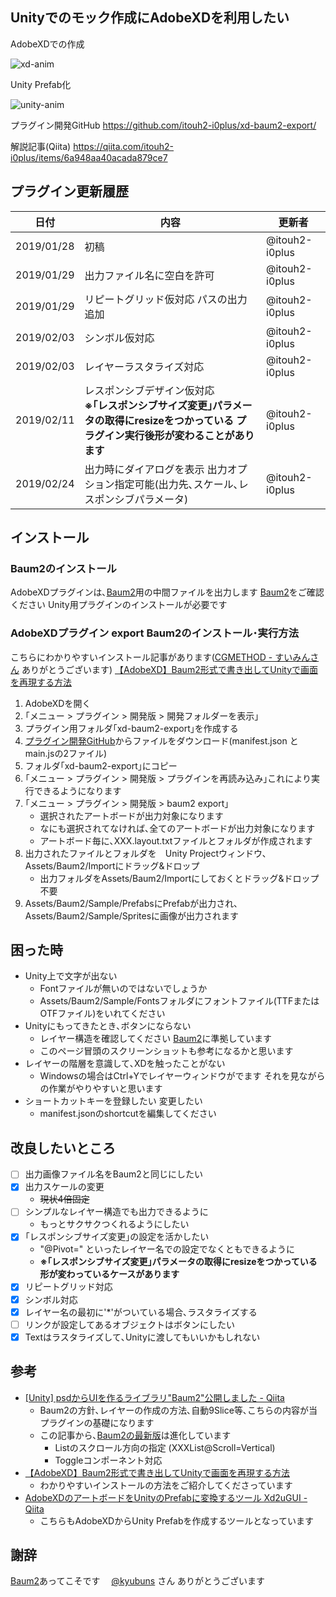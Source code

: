 ## Unityでのモック作成にAdobeXDを利用したい

AdobeXDでの作成

![xd-anim](https://user-images.githubusercontent.com/20549024/52560748-abfe5c80-2e3c-11e9-8bbb-fdb457f7efc3.gif)

Unity Prefab化

![unity-anim](https://user-images.githubusercontent.com/20549024/52560758-b28cd400-2e3c-11e9-8f5f-a0beb0307d3a.gif)

プラグイン開発GitHub
https://github.com/itouh2-i0plus/xd-baum2-export/

解説記事(Qiita)
https://qiita.com/itouh2-i0plus/items/6a948aa40acada879ce7

## プラグイン更新履歴

|日付|内容|更新者|
|---|---|---|
|2019/01/28|初稿|@itouh2-i0plus|
|2019/01/29|出力ファイル名に空白を許可|@itouh2-i0plus|
|2019/01/29|リピートグリッド仮対応 パスの出力追加|@itouh2-i0plus|
|2019/02/03|シンボル仮対応|@itouh2-i0plus|
|2019/02/03|レイヤーラスタライズ対応|@itouh2-i0plus|
|2019/02/11|レスポンシブデザイン仮対応<br> **※｢レスポンシブサイズ変更｣パラメータの取得にresizeをつかっている プラグイン実行後形が変わることがあります**|@itouh2-i0plus|
|2019/02/24|出力時にダイアログを表示 出力オプション指定可能(出力先､スケール､レスポンシブパラメータ)|@itouh2-i0plus|


## インストール

### Baum2のインストール

AdobeXDプラグインは､[Baum2](https://github.com/kyubuns/Baum2)用の中間ファイルを出力します
[Baum2](https://github.com/kyubuns/Baum2)をご確認ください
Unity用プラグインのインストールが必要です

### AdobeXDプラグイン export Baum2のインストール･実行方法

こちらにわかりやすいインストール記事があります([CGMETHOD - すいみんさん](https://www.cg-method.com/) ありがとうございます)
[【AdobeXD】Baum2形式で書き出してUnityで画面を再現する方法](https://www.cg-method.com/entry/adobexd-plugins-baum2-unity/)

1. AdobeXDを開く
2. ｢メニュー > プラグイン > 開発版 > 開発フォルダーを表示｣
3. プラグイン用フォルダ｢xd-baum2-export｣を作成する
4. [プラグイン開発GitHub](https://github.com/itouh2-i0plus/xd-baum2-export/)からファイルをダウンロード(manifest.json と main.jsの2ファイル)
5. フォルダ｢xd-baum2-export｣にコピー
6. ｢メニュー > プラグイン > 開発版 > プラグインを再読み込み｣これにより実行できるようになります
7. ｢メニュー > プラグイン > 開発版 > baum2 export｣
    * 選択されたアートボードが出力対象になります
    * なにも選択されてなければ､全てのアートボードが出力対象になります
    * アートボード毎に､XXX.layout.txtファイルとフォルダが作成されます
8. 出力されたファイルとフォルダを　Unity Projectウィンドウ､Assets/Baum2/Importにドラッグ&ドロップ
    * 出力フォルダをAssets/Baum2/Importにしておくとドラッグ&ドロップ不要
9. Assets/Baum2/Sample/PrefabsにPrefabが出力され､Assets/Baum2/Sample/Spritesに画像が出力されます

## 困った時

* Unity上で文字が出ない
    * Fontファイルが無いのではないでしょうか
    * Assets/Baum2/Sample/Fontsフォルダにフォントファイル(TTFまたはOTFファイル)をいれてください
* Unityにもってきたとき､ボタンにならない
    * レイヤー構造を確認してください [Baum2](https://github.com/kyubuns/Baum2)に準拠しています
    * このページ冒頭のスクリーンショットも参考になるかと思います
* レイヤーの階層を意識して､XDを触ったことがない
    * Windowsの場合はCtrl+Yでレイヤーウィンドウがでます それを見ながらの作業がやりやすいと思います
* ショートカットキーを登録したい 変更したい
    * manifest.jsonのshortcutを編集してください

## 改良したいところ

- [ ] 出力画像ファイル名をBaum2と同じにしたい
- [x] 出力スケールの変更
    * ~~現状4倍固定~~
- [ ] シンプルなレイヤー構造でも出力できるように
    * もっとサクサクつくれるようにしたい
- [x] ｢レスポンシブサイズ変更｣の設定を活かしたい
    * "@Pivot=" といったレイヤー名での設定でなくともできるように
    * **※｢レスポンシブサイズ変更｣パラメータの取得にresizeをつかっている 形が変わっているケースがあります**
- [x] リピートグリッド対応
- [x] シンボル対応
- [x] レイヤー名の最初に'*'がついている場合､ラスタライズする
- [ ] リンクが設定してあるオブジェクトはボタンにしたい
- [x] Textはラスタライズして､Unityに渡してもいいかもしれない

## 参考

* [[Unity] psdからUIを作るライブラリ"Baum2"公開しました - Qiita](https://qiita.com/kyubuns/items/b4c0c92e60754a8dc544)
    * Baum2の方針､レイヤーの作成の方法､自動9Slice等､こちらの内容が当プラグインの基礎になります
    * この記事から､[Baum2の最新版](https://github.com/kyubuns/Baum2)は進化しています
        * Listのスクロール方向の指定 (XXXList@Scroll=Vertical)
        * Toggleコンポーネント対応
* [【AdobeXD】Baum2形式で書き出してUnityで画面を再現する方法](https://www.cg-method.com/entry/adobexd-plugins-baum2-unity/)
    * わかりやすいインストールの方法をご紹介してくださっています
* [AdobeXDのアートボードをUnityのPrefabに変換するツール Xd2uGUI - Qiita](https://qiita.com/Teach/items/b2cff078215c064acf1e#_reference-ae4da6da953a63426437)
    * こちらもAdobeXDからUnity Prefabを作成するツールとなっています

## 謝辞

[Baum2](https://github.com/kyubuns/Baum2)あってこそです　 [@kyubuns](https://qiita.com/kyubuns) さん ありがとうございます
